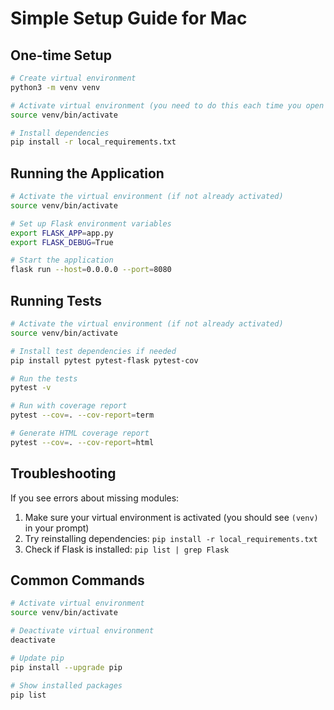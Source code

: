 # Simple Setup Guide for Mac

## One-time Setup

```bash
# Create virtual environment
python3 -m venv venv

# Activate virtual environment (you need to do this each time you open a new terminal)
source venv/bin/activate

# Install dependencies
pip install -r local_requirements.txt
```

## Running the Application

```bash
# Activate the virtual environment (if not already activated)
source venv/bin/activate

# Set up Flask environment variables
export FLASK_APP=app.py
export FLASK_DEBUG=True

# Start the application
flask run --host=0.0.0.0 --port=8080
```

## Running Tests

```bash
# Activate the virtual environment (if not already activated)
source venv/bin/activate

# Install test dependencies if needed
pip install pytest pytest-flask pytest-cov

# Run the tests
pytest -v

# Run with coverage report
pytest --cov=. --cov-report=term

# Generate HTML coverage report
pytest --cov=. --cov-report=html
```

## Troubleshooting

If you see errors about missing modules:

1. Make sure your virtual environment is activated (you should see `(venv)` in your prompt)
2. Try reinstalling dependencies: `pip install -r local_requirements.txt`
3. Check if Flask is installed: `pip list | grep Flask`

## Common Commands

```bash
# Activate virtual environment
source venv/bin/activate

# Deactivate virtual environment
deactivate

# Update pip
pip install --upgrade pip

# Show installed packages
pip list
``` 